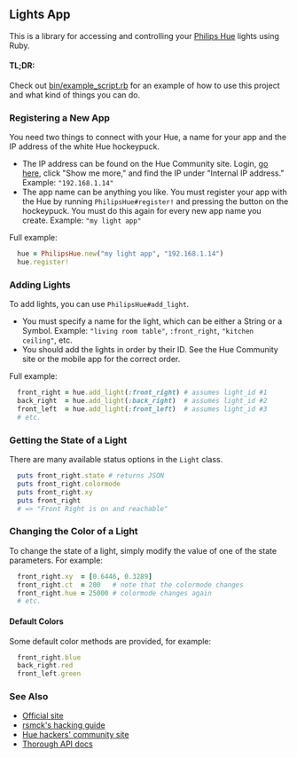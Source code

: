 ## Lights App

This is a library for accessing and controlling your [Philips Hue](http://www.meethue.com/) lights using Ruby.

#### TL;DR:

Check out [bin/example_script.rb](https://github.com/dmerrick/lights_app/blob/master/bin/example_script.rb) for an example of how to use this project and what kind of things you can do.


### Registering a New App

You need two things to connect with your Hue, a name for your app and the IP address of the white Hue hockeypuck.

* The IP address can be found on the Hue Community site. Login, [go here](https://www.meethue.com/en-US/user/preferencessmartbridge), click "Show me more," and find the IP under "Internal IP address." Example: `"192.168.1.14"`
* The app name can be anything you like. You must register your app with the Hue by running `PhilipsHue#register!` and pressing the button on the hockeypuck. You must do this again for every new app name you create. Example: `"my light app"`

Full example:
```ruby
  hue = PhilipsHue.new("my light app", "192.168.1.14")
  hue.register!
```


### Adding Lights

To add lights, you can use `PhilipsHue#add_light`.

* You must specify a name for the light, which can be either a String or a Symbol. Example: `"living room table"`, `:front_right`, `"kitchen ceiling"`, etc.
* You should add the lights in order by their ID. See the Hue Community site or the mobile app for the correct order.
 
Full example:
```ruby
  front_right = hue.add_light(:front_right) # assumes light_id #1
  back_right  = hue.add_light(:back_right)  # assumes light_id #2
  front_left  = hue.add_light(:front_left)  # assumes light_id #3
  # etc.
```

### Getting the State of a Light

There are many available status options in the `Light` class.

```ruby
  puts front_right.state # returns JSON
  puts front_right.colormode
  puts front_right.xy
  puts front_right
  # => "Front Right is on and reachable"
```


### Changing the Color of a Light

To change the state of a light, simply modify the value of one of the state parameters. For example:

```ruby
  front_right.xy  = [0.6446, 0.3289]
  front_right.ct  = 200   # note that the colormode changes
  front_right.hue = 25000 # colormode changes again
  # etc.
```

#### Default Colors

Some default color methods are provided, for example:

```ruby
  front_right.blue
  back_right.red
  front_left.green
```


### See Also
* [Official site](https://www.meethue.com/en-US)
* [rsmck's hacking guide](http://rsmck.co.uk/hue)
* [Hue hackers' community site](http://www.everyhue.com/)
* [Thorough API docs](http://blog.ef.net/2012/11/02/philips-hue-api.html)
